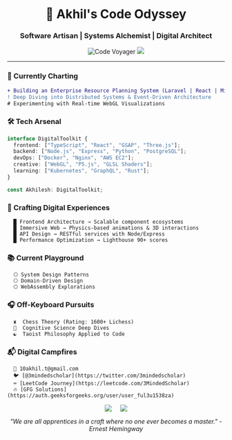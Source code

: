 <h1 align="center">🚀 Akhil's Code Odyssey</h1>
<h3 align="center">Software Artisan | Systems Alchemist | Digital Architect</h3>

<p align="center">
  <img src="https://komarev.com/ghpvc/?username=silky-x0&color=4B0082&style=flat-square" alt="Code Voyager" /> 
  <a href="https://www.linkedin.com/in/[YOUR_PROFILE]">
    <img src="https://img.shields.io/badge/-Let's%20Connect-0A66C2?style=flat-square&logo=linkedin" />
  </a>
</p>

---

### 🔭 Currently Charting
```diff
+ Building an Enterprise Resource Planning System (Laravel | React | Microservices)
! Deep Diving into Distributed Systems & Event-Driven Architecture
# Experimenting with Real-time WebGL Visualizations
```

### 🛠️ Tech Arsenal
```typescript
interface DigitalToolkit {
  frontend: ["TypeScript", "React", "GSAP", "Three.js"];
  backend: ["Node.js", "Express", "Python", "PostgreSQL"];
  devOps: ["Docker", "Nginx", "AWS EC2"];
  creative: ["WebGL", "P5.js", "GLSL Shaders"];
  learning: ["Kubernetes", "GraphQL", "Rust"];
}

const Akhilesh: DigitalToolkit;
```

### 🌌 Crafting Digital Experiences
```
  █ Frontend Architecture → Scalable component ecosystems
  █ Immersive Web → Physics-based animations & 3D interactions
  █ API Design → RESTful services with Node/Express
  █ Performance Optimization → Lighthouse 90+ scores
```

### 📚 Current Playground
```
  ⎔ System Design Patterns
  ⎔ Domain-Driven Design
  ⎔ WebAssembly Explorations
```

### 🎧 Off-Keyboard Pursuits
```
  ♜  Chess Theory (Rating: 1600+ Lichess)
  📖  Cognitive Science Deep Dives
  ☯️  Taoist Philosophy Applied to Code
```

### 📬 Digital Campfires
```
  📧 10akhil.t@gmail.com
  🐦 [@3mindedscholar](https://twitter.com/3mindedscholar)
  ⌨️ [LeetCode Journey](https://leetcode.com/3MindedScholar)
  🔥 [GFG Solutions](https://auth.geeksforgeeks.org/user/user_ful3u1538za)
```

<div align="center" style="display: flex; gap: 20px; justify-content: center"> 
  <img src="https://github-readme-stats.vercel.app/api?username=silky-x0&show_icons=true&theme=merko&hide_border=true&include_all_commits=true" /> 
  <img src="https://github-readme-stats.vercel.app/api/top-langs/?username=silky-x0&layout=compact&theme=merko&hide_border=true" /> 
</div>

<p align="center"> <em>"We are all apprentices in a craft where no one ever becomes a master." - Ernest Hemingway</em> </p>
